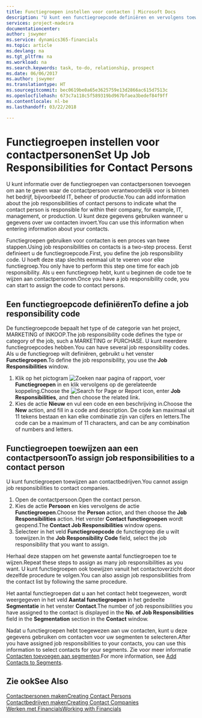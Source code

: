 ```yaml
---
title: Functiegroepen instellen voor contacten | Microsoft Docs
description: "U kunt een functiegroepcode definiëren en vervolgens toewijzen aan een contact om de taken aan te geven waarvoor uw contact verantwoordelijk is in hun bedrijf, bijvoorbeeld, IT of productie."
services: project-madeira
documentationcenter: 
author: jswymer
ms.service: dynamics365-financials
ms.topic: article
ms.devlang: na
ms.tgt_pltfrm: na
ms.workload: na
ms.search.keywords: task, to-do, relationship, prospect
ms.date: 06/06/2017
ms.author: jswymer
ms.translationtype: HT
ms.sourcegitcommit: bec0619be0a65e3625759e13d2866ac615d7513c
ms.openlocfilehash: 673c7a118c5f589319bd967bfaea3bedef84f9ff
ms.contentlocale: nl-be
ms.lasthandoff: 03/22/2018

---
```

# <a name="set-up-job-responsibilities-for-contact-persons"></a><span data-ttu-id="5b0bb-103">Functiegroepen instellen voor contactpersonen</span><span class="sxs-lookup"><span data-stu-id="5b0bb-103">Set Up Job Responsibilities for Contact Persons</span></span>
<span data-ttu-id="5b0bb-104">U kunt informatie over de functiegroepen van contactpersonen toevoegen om aan te geven waar de contactpersoon verantwoordelijk voor is binnen het bedrijf, bijvoorbeeld IT, beheer of productie.</span><span class="sxs-lookup"><span data-stu-id="5b0bb-104">You can add information about the job responsibilities of contact persons to indicate what the contact person is responsible for within their company, for example, IT, management, or production.</span></span> <span data-ttu-id="5b0bb-105">U kunt deze gegevens gebruiken wanneer u gegevens over uw contacten invoert.</span><span class="sxs-lookup"><span data-stu-id="5b0bb-105">You can use this information when entering information about your contacts.</span></span>

<span data-ttu-id="5b0bb-106">Functiegroepen gebruiken voor contacten is een proces van twee stappen.</span><span class="sxs-lookup"><span data-stu-id="5b0bb-106">Using job responsibilities on contacts is a two-step process.</span></span> <span data-ttu-id="5b0bb-107">Eerst definieert u de functiegroepcode.</span><span class="sxs-lookup"><span data-stu-id="5b0bb-107">First, you define the job responsibility code.</span></span> <span data-ttu-id="5b0bb-108">U hoeft deze stap slechts eenmaal uit te voeren voor elke functiegroep.</span><span class="sxs-lookup"><span data-stu-id="5b0bb-108">You only have to perform this step one time for each job responsibility.</span></span> <span data-ttu-id="5b0bb-109">Als u een functiegroep hebt, kunt u beginnen de code toe te wijzen aan contactpersonen.</span><span class="sxs-lookup"><span data-stu-id="5b0bb-109">Once you have a job responsibility code, you can start to assign the code to contact persons.</span></span>

## <a name="to-define-a-job-responsibility-code"></a><span data-ttu-id="5b0bb-110">Een functiegroepcode definiëren</span><span class="sxs-lookup"><span data-stu-id="5b0bb-110">To define a job responsibility code</span></span>
<span data-ttu-id="5b0bb-111">De functiegroepcode bepaalt het type of de categorie van het project, MARKETING of INKOOP.</span><span class="sxs-lookup"><span data-stu-id="5b0bb-111">The job responsibility code defines the type or category of the job, such a MARKETING or PURCHASE.</span></span> <span data-ttu-id="5b0bb-112">U kunt meerdere functiegroepcodes hebben.</span><span class="sxs-lookup"><span data-stu-id="5b0bb-112">You can have several job responsibility codes.</span></span> <span data-ttu-id="5b0bb-113">Als u de functiegroep wilt definiëren, gebruikt u het venster **Functiegroepen**.</span><span class="sxs-lookup"><span data-stu-id="5b0bb-113">To define the job responsibility, you use the **Job Responsibilities** window.</span></span>

1. <span data-ttu-id="5b0bb-114">Klik op het pictogram ![Zoeken naar pagina of rapport](media/ui-search/search_small.png "pictogram Zoeken naar pagina of rapport"), voer **Functiegroepen** in en klik vervolgens op de gerelateerde koppeling.</span><span class="sxs-lookup"><span data-stu-id="5b0bb-114">Choose the ![Search for Page or Report](media/ui-search/search_small.png "Search for Page or Report icon") icon, enter **Job Responsibilities**, and then choose the related link.</span></span>
2. <span data-ttu-id="5b0bb-115">Kies de actie **Nieuw** en vul een code en een beschrijving in.</span><span class="sxs-lookup"><span data-stu-id="5b0bb-115">Choose the **New** action, and fill in a code and description.</span></span> <span data-ttu-id="5b0bb-116">De code kan maximaal uit 11 tekens bestaan en kan elke combinatie zijn van cijfers en letters.</span><span class="sxs-lookup"><span data-stu-id="5b0bb-116">The code can be a maximum of 11 characters, and can be any combination of numbers and letters.</span></span>

## <a name="to-assign-job-responsibilities-to-a-contact-person"></a><span data-ttu-id="5b0bb-117">Functiegroepen toewijzen aan een contactpersoon</span><span class="sxs-lookup"><span data-stu-id="5b0bb-117">To assign job responsibilities to a contact person</span></span>
<span data-ttu-id="5b0bb-118">U kunt functiegroepen toewijzen aan contactbedrijven.</span><span class="sxs-lookup"><span data-stu-id="5b0bb-118">You cannot assign job responsibilities to contact companies.</span></span>

1. <span data-ttu-id="5b0bb-119">Open de contactpersoon.</span><span class="sxs-lookup"><span data-stu-id="5b0bb-119">Open the contact person.</span></span>
2. <span data-ttu-id="5b0bb-120">Kies de actie **Persoon** en kies vervolgens de actie **Functiegroepen**.</span><span class="sxs-lookup"><span data-stu-id="5b0bb-120">Choose the **Person** action, and then choose the **Job Responsibilities** action.</span></span> <span data-ttu-id="5b0bb-121">Het venster **Contact functiegroepen** wordt geopend.</span><span class="sxs-lookup"><span data-stu-id="5b0bb-121">The **Contact Job Responsibilities** window opens.</span></span>
3. <span data-ttu-id="5b0bb-122">Selecteer in het veld **Functiegroepcode** de functiegroep die u wilt toewijzen.</span><span class="sxs-lookup"><span data-stu-id="5b0bb-122">In the **Job Responsibility Code** field, select the job responsibility that you want to assign.</span></span>

<span data-ttu-id="5b0bb-123">Herhaal deze stappen om het gewenste aantal functiegroepen toe te wijzen.</span><span class="sxs-lookup"><span data-stu-id="5b0bb-123">Repeat these steps to assign as many job responsibilities as you want.</span></span> <span data-ttu-id="5b0bb-124">U kunt functiegroepen ook toewijzen vanuit het contactoverzicht door dezelfde procedure te volgen.</span><span class="sxs-lookup"><span data-stu-id="5b0bb-124">You can also assign job responsibilities from the contact list by following the same procedure.</span></span>

<span data-ttu-id="5b0bb-125">Het aantal functiegroepen dat u aan het contact hebt toegewezen, wordt weergegeven in het veld **Aantal functiegroepen** in het gedeelte **Segmentatie** in het venster **Contact**.</span><span class="sxs-lookup"><span data-stu-id="5b0bb-125">The number of job responsibilities you have assigned to the contact is displayed in the **No. of Job Responsibilities** field in the **Segmentation** section in the **Contact** window.</span></span>

<span data-ttu-id="5b0bb-126">Nadat u functiegroepen hebt toegewezen aan uw contacten, kunt u deze gegevens gebruiken om contacten voor uw segmenten te selecteren.</span><span class="sxs-lookup"><span data-stu-id="5b0bb-126">After you have assigned job responsibilities to your contacts, you can use this information to select contacts for your segments.</span></span> <span data-ttu-id="5b0bb-127">Zie voor meer informatie [Contacten toevoegen aan segmenten](marketing-add-contact-segment.md).</span><span class="sxs-lookup"><span data-stu-id="5b0bb-127">For more information, see [Add Contacts to Segments](marketing-add-contact-segment.md).</span></span>

## <a name="see-also"></a><span data-ttu-id="5b0bb-128">Zie ook</span><span class="sxs-lookup"><span data-stu-id="5b0bb-128">See Also</span></span>
[<span data-ttu-id="5b0bb-129">Contactpersonen maken</span><span class="sxs-lookup"><span data-stu-id="5b0bb-129">Creating Contact Persons</span></span>](marketing-create-contact-persons.md)  
[<span data-ttu-id="5b0bb-130">Contactbedrijven maken</span><span class="sxs-lookup"><span data-stu-id="5b0bb-130">Creating Contact Companies</span></span>](marketing-create-contact-companies.md)  
[<span data-ttu-id="5b0bb-131">Werken met Financials</span><span class="sxs-lookup"><span data-stu-id="5b0bb-131">Working with Financials</span></span>](ui-work-product.md)

